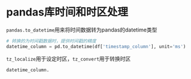# pandas库时间和时区处理

`pandas.to_datetime`用来将时间数据转为pandas的datetime类型

```python
# 转换的为时间戳数据时，提供时间戳的精度
datetime_column = pd.to_datetime(df['timestamp_column'], unit='ms')
```

`tz_localize`用于设定时区，`tz_convert`用于转换时区

```python
datetime_column.
```

